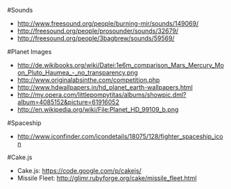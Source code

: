 #Sounds
* http://www.freesound.org/people/burning-mir/sounds/149069/
* http://freesound.org/people/prosounder/sounds/32679/
* http://freesound.org/people/3bagbrew/sounds/59569/

#Planet Images
* http://de.wikibooks.org/wiki/Datei:1e6m_comparison_Mars_Mercury_Moon_Pluto_Haumea_-_no_transparency.png
* http://www.originalabsinthe.com/competition.php
* http://www.hdwallpapers.in/hd_planet_earth-wallpapers.html
* http://my.opera.com/littlepompytitas/albums/showpic.dml?album=4085152&picture=61916052
* http://en.wikipedia.org/wiki/File:Planet_HD_99109_b.png

#Spaceship
* http://www.iconfinder.com/icondetails/18075/128/fighter_spaceship_icon

#Cake.js
* Cake.js: https://code.google.com/p/cakejs/
* Missile Fleet: http://glimr.rubyforge.org/cake/missile_fleet.html
